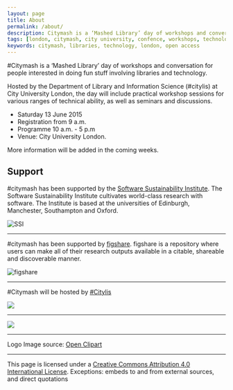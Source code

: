 ```yaml
---
layout: page
title: About
permalink: /about/
description: Citymash is a ‘Mashed Library’ day of workshops and conversation for people interested in doing fun stuff involving libraries and technology. Citymash will take place at City university in London.
tags: [london, citymash, city university, confence, workshops, technology, seminar, library, libraries]
keywords: citymash, libraries, technology, london, open access
---
```


\#Citymash is a ‘Mashed Library’ day of workshops and conversation for people interested in doing fun stuff involving libraries and technology.

Hosted by the Department of Library and Information Science (#citylis) at City University London, the day will include practical workshop sessions for various ranges of technical ability, as well as seminars and discussions.

* Saturday 13 June 2015
* Registration from 9 a.m.
* Programme 10 a.m. - 5 p.m
* Venue: City University London.

More information will be added in the coming weeks.

## Support 

\#citymash has been supported by the [Software Sustainability Institute](http://www.software.ac.uk/). The Software Sustainability Institute cultivates world-class research with software. The Institute is based at the universities of Edinburgh, Manchester, Southampton and Oxford.

![SSI](http://www.software.ac.uk/attach/SSILogo4Citations.png "ssi")

---

\#citymash has been supported by [figshare](http://figshare.com/). figshare is a repository where users can make all of their research outputs available in a citable, shareable and discoverable manner.

![figshare](https://p6.zdassets.com/hc/settings_assets/331793/200039448/UyKj3LztNSWx3qBB4mk2dg-product-figshare-large.png)

---

\#Citymash will be hosted by [\#Citylis](http://www.city.ac.uk/department-library-information-science/information-studies-scheme)

![](https://epriego.files.wordpress.com/2014/12/2013-02-13-19-28-46.jpg?w=300&h=225)

---

![](http://ninefeettall.com/wp-content/uploads/2014/05/City-University-Logo.jpg)

---
Logo Image source: [Open Clipart](https://openclipart.org/detail/25719/aiga-restaurant)

---
This page is licensed under a [Creative Commons Attribution 4.0 International License](http://creativecommons.org/licenses/by/4.0/). Exceptions: embeds to and from external sources, and direct quotations

